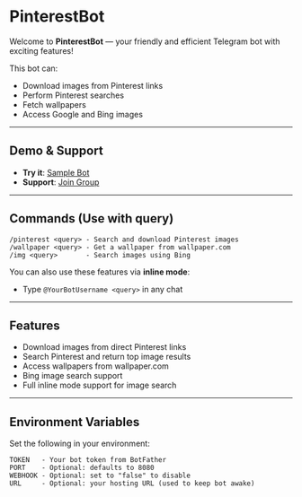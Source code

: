# PinterestBot

Welcome to **PinterestBot** — your friendly and efficient Telegram bot with exciting features!

This bot can:
- Download images from Pinterest links
- Perform Pinterest searches
- Fetch wallpapers
- Access Google and Bing images

---

## Demo & Support

- **Try it**: [Sample Bot](https://t.me/ImgRobot)
- **Support**: [Join Group](https://t.me/XBOTSUPPORTS)

---

## Commands (Use with query)

```
/pinterest <query> - Search and download Pinterest images
/wallpaper <query> - Get a wallpaper from wallpaper.com
/img <query>       - Search images using Bing
```

You can also use these features via **inline mode**:
- Type `@YourBotUsername <query>` in any chat

---

## Features

- Download images from direct Pinterest links
- Search Pinterest and return top image results
- Access wallpapers from wallpaper.com
- Bing image search support
- Full inline mode support for image search

---

## Environment Variables

Set the following in your environment:

```
TOKEN   - Your bot token from BotFather
PORT    - Optional: defaults to 8080
WEBHOOK - Optional: set to "false" to disable
URL     - Optional: your hosting URL (used to keep bot awake)
```
